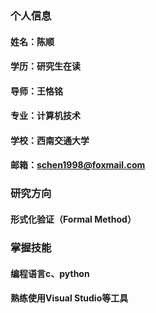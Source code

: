 ### 个人信息
#### 姓名：陈顺
#### 学历：研究生在读
#### 导师：王恪铭
#### 专业：计算机技术
#### 学校：西南交通大学
#### 邮箱：schen1998@foxmail.com

### 研究方向
#### 形式化验证（Formal Method）


### 掌握技能
#### 编程语言c、python
#### 熟练使用Visual Studio等工具
